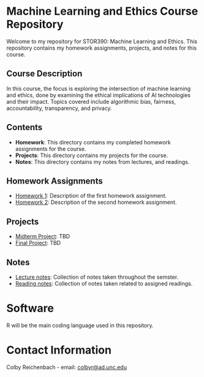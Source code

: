 # Machine Learning and Ethics Course Repository

Welcome to my repository for STOR390: Machine Learning and Ethics. This repository contains my homework assignments, projects, and notes for this course.

## Course Description
In this course, the focus is exploring the intersection of machine learning and ethics, done by examining the ethical implications of AI technologies and their impact. Topics covered include algorithmic bias, fairness, accountability, transparency, and privacy.

## Contents
- **Homework**: This directory contains my completed homework assignments for the course.
- **Projects**: This directory contains my projects for the course.
- **Notes**: This directory contains my notes from lectures, and readings.

## Homework Assignments
- [Homework 1](HW1.Rmd): Description of the first homework assignment.
- [Homework 2](HW2.Rmd): Description of the second homework assignment.

## Projects
- [Midterm Project](): TBD
- [Final Project](): TBD

## Notes
- [Lecture notes](notes.Rmd): Collection of notes taken throughout the semster.
- [Reading notes](readings.Rmd): Collection of notes taken related to assigned readings.

# Software
R will be the main coding language used in this repository.

# Contact Information
Colby Reichenbach - email: colbyr@ad.unc.edu
